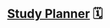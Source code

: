 # [Study Planner](https://gelatinous-belly-1c8.notion.site/Planner-2ea2144fb8ae4bfea31018c3d2418f1a) 🗓️


